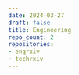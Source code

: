```yaml
---
date: 2024-03-27
draft: false
title: Engineering
repo_count: 2
repositories:
- engrxiv
- techrxiv
---
```




